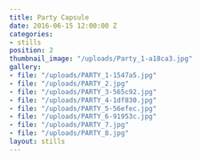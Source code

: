 ```yaml
---
title: Party Capsule
date: 2016-06-15 12:00:00 Z
categories:
- stills
position: 2
thumbnail_image: "/uploads/Party_1-a18ca3.jpg"
gallery:
- file: "/uploads/PARTY_1-1547a5.jpg"
- file: "/uploads/PARTY_2.jpg"
- file: "/uploads/PARTY_3-565c92.jpg"
- file: "/uploads/PARTY_4-1df830.jpg"
- file: "/uploads/PARTY_5-56efec.jpg"
- file: "/uploads/PARTY_6-91953c.jpg"
- file: "/uploads/PARTY_7.jpg"
- file: "/uploads/PARTY_8.jpg"
layout: stills
---
```


